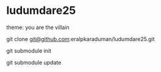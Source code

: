ludumdare25
===========

theme: you are the villain


git clone git@github.com:eralpkaraduman/ludumdare25.git

git submodule init

git submodule update
